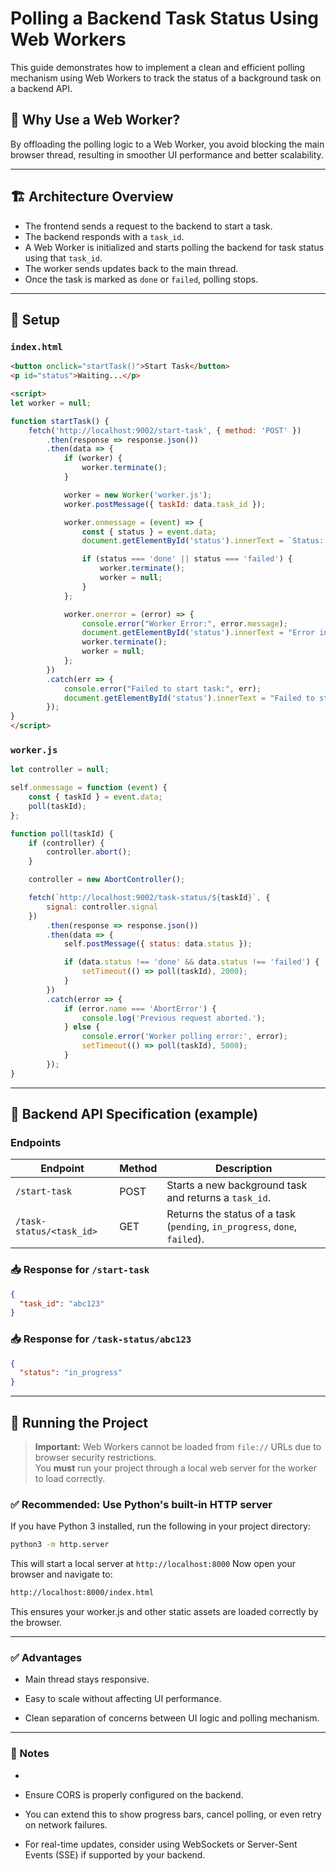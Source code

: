 # Polling a Backend Task Status Using Web Workers

This guide demonstrates how to implement a clean and efficient polling mechanism using Web Workers to track the status of a background task on a backend API.

## 🧠 Why Use a Web Worker?

By offloading the polling logic to a Web Worker, you avoid blocking the main browser thread, resulting in smoother UI performance and better scalability.

---

## 🏗️ Architecture Overview

- The frontend sends a request to the backend to start a task.
- The backend responds with a `task_id`.
- A Web Worker is initialized and starts polling the backend for task status using that `task_id`.
- The worker sends updates back to the main thread.
- Once the task is marked as `done` or `failed`, polling stops.

---

## 🚀 Setup

### `index.html`

```html
<button onclick="startTask()">Start Task</button>
<p id="status">Waiting...</p>

<script>
let worker = null;

function startTask() {
    fetch('http://localhost:9002/start-task', { method: 'POST' })
        .then(response => response.json())
        .then(data => {
            if (worker) {
                worker.terminate();
            }

            worker = new Worker('worker.js');
            worker.postMessage({ taskId: data.task_id });

            worker.onmessage = (event) => {
                const { status } = event.data;
                document.getElementById('status').innerText = `Status: ${status}`;

                if (status === 'done' || status === 'failed') {
                    worker.terminate();
                    worker = null;
                }
            };

            worker.onerror = (error) => {
                console.error("Worker Error:", error.message);
                document.getElementById('status').innerText = "Error in background task.";
                worker.terminate();
                worker = null;
            };
        })
        .catch(err => {
            console.error("Failed to start task:", err);
            document.getElementById('status').innerText = "Failed to start task.";
        });
}
</script>
```

### `worker.js`

``` javascript
let controller = null;

self.onmessage = function (event) {
    const { taskId } = event.data;
    poll(taskId);
};

function poll(taskId) {
    if (controller) {
        controller.abort();
    }

    controller = new AbortController();

    fetch(`http://localhost:9002/task-status/${taskId}`, {
        signal: controller.signal
    })
        .then(response => response.json())
        .then(data => {
            self.postMessage({ status: data.status });

            if (data.status !== 'done' && data.status !== 'failed') {
                setTimeout(() => poll(taskId), 2000);
            }
        })
        .catch(error => {
            if (error.name === 'AbortError') {
                console.log('Previous request aborted.');
            } else {
                console.error('Worker polling error:', error);
                setTimeout(() => poll(taskId), 5000);
            }
        });
}
```

---

## 🔄 Backend API Specification (example)

### Endpoints

| Endpoint                     | Method | Description                                                       |
|-----------------------------|--------|-------------------------------------------------------------------|
| `/start-task`               | POST   | Starts a new background task and returns a `task_id`.             |
| `/task-status/<task_id>`    | GET    | Returns the status of a task (`pending`, `in_progress`, `done`, `failed`). |

### 📥 Response for `/start-task`
```json
{
  "task_id": "abc123"
}
```

### 📥 Response for `/task-status/abc123`
```json
{
  "status": "in_progress"
}
```

---

## 🏃 Running the Project

> **Important:** Web Workers cannot be loaded from `file://` URLs due to browser security restrictions.  
> You **must** run your project through a local web server for the worker to load correctly.

### ✅ Recommended: Use Python's built-in HTTP server

If you have Python 3 installed, run the following in your project directory:

```bash
python3 -m http.server
```

This will start a local server at `http://localhost:8000`
Now open your browser and navigate to:

```bash
http://localhost:8000/index.html
```

This ensures your worker.js and other static assets are loaded correctly by the browser.

---

### ✅ Advantages
- Main thread stays responsive.

- Easy to scale without affecting UI performance.

- Clean separation of concerns between UI logic and polling mechanism.

---

### 📌 Notes
- 

- Ensure CORS is properly configured on the backend.

- You can extend this to show progress bars, cancel polling, or even retry on network failures.

- For real-time updates, consider using WebSockets or Server-Sent Events (SSE) if supported by your backend.



